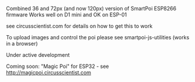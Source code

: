 Combined 36 and 72px (and now 120px) version of SmartPoi ESP8266 firmware
Works well on D1 mini and OK on ESP-01

see circusscientist.com for details on how to get this to work

To upload images and control the poi please see smartpoi-js-utilities (works in a browser)
 
Under active development

Coming soon: "Magic Poi" for ESP32 - see http://magicpoi.circusscientist.com 
